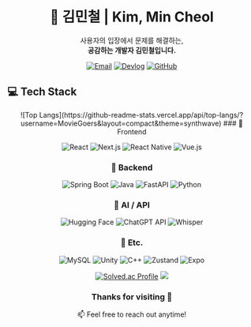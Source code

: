 <div align="center">

# 👋 김민철 | Kim, Min Cheol

사용자의 입장에서 문제를 해결하는,  
**공감하는 개발자 김민철입니다.**  

[![Email](https://img.shields.io/badge/Email-alscjf0327@naver.com-blue?style=flat-square&logo=gmail)](mailto:alscjf0327@naver.com)
[![Devlog](https://img.shields.io/badge/Devlog-Blog-ff5722?style=flat-square&logo=tistory)](http://codingfeature.tistory.com/)
[![GitHub](https://img.shields.io/badge/GitHub-MovieGoers-black?style=flat-square&logo=github)](https://github.com/MovieGoers)

</div>



## 💻 Tech Stack

<div align="center">
![Top Langs](https://github-readme-stats.vercel.app/api/top-langs/?username=MovieGoers&layout=compact&theme=synthwave)
### 🧠 Frontend

![React](https://img.shields.io/badge/React-61DAFB?style=flat-square&logo=react&logoColor=black)
![Next.js](https://img.shields.io/badge/Next.js-000000?style=flat-square&logo=nextdotjs)
![React Native](https://img.shields.io/badge/React%20Native-61DAFB?style=flat-square&logo=react&logoColor=black)
![Vue.js](https://img.shields.io/badge/Vue.js-4FC08D?style=flat-square&logo=vuedotjs)

### 🧩 Backend

![Spring Boot](https://img.shields.io/badge/Spring%20Boot-6DB33F?style=flat-square&logo=springboot)
![Java](https://img.shields.io/badge/Java-007396?style=flat-square&logo=java)
![FastAPI](https://img.shields.io/badge/FastAPI-009688?style=flat-square&logo=fastapi)
![Python](https://img.shields.io/badge/Python-3776AB?style=flat-square&logo=python)

### 🧠 AI / API

![Hugging Face](https://img.shields.io/badge/HuggingFace-FCC624?style=flat-square&logo=huggingface&logoColor=black)
![ChatGPT API](https://img.shields.io/badge/OpenAI-412991?style=flat-square&logo=openai)
![Whisper](https://img.shields.io/badge/Whisper-1C1C1C?style=flat-square&logo=OpenAI)

### 🧮 Etc.

![MySQL](https://img.shields.io/badge/MySQL-4479A1?style=flat-square&logo=mysql)
![Unity](https://img.shields.io/badge/Unity-000000?style=flat-square&logo=unity)
![C++](https://img.shields.io/badge/C++-00599C?style=flat-square&logo=cplusplus)
![Zustand](https://img.shields.io/badge/Zustand-000000?style=flat-square&logo=Zustand)
![Expo](https://img.shields.io/badge/Expo-000020?style=flat-square&logo=expo)

</div>

<div align="center">
  
[![Solved.ac Profile](http://mazassumnida.wtf/api/generate_badge?boj=codingfeature)](https://solved.ac/codingfeature)
<img src="http://mazandi.herokuapp.com/api?handle=codingfeature&theme=warm"/>
</div>

<div align="center">
  
### Thanks for visiting 🙌  
📫 Feel free to reach out anytime!

</div>


